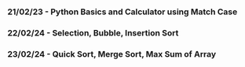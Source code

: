 ### 21/02/23 - Python Basics and Calculator using Match Case
### 22/02/24 - Selection, Bubble, Insertion Sort
### 23/02/24 - Quick Sort, Merge Sort, Max Sum of Array
